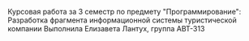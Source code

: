 Курсовая работа за 3 семестр по предмету "Программирование": Разработка фрагмента информационной системы туристической компании
Выполнила Елизавета Лантух, группа АВТ-313
